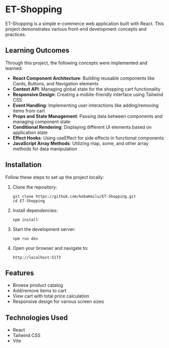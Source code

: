# ET-Shopping

ET-Shopping is a simple e-commerce web application built with React. This project demonstrates various front-end development concepts and practices.

## Learning Outcomes

Through this project, the following concepts were implemented and learned:

- **React Component Architecture**: Building reusable components like Cards, Buttons, and Navigation elements
- **Context API**: Managing global state for the shopping cart functionality
- **Responsive Design**: Creating a mobile-friendly interface using Tailwind CSS
- **Event Handling**: Implementing user interactions like adding/removing items from cart
- **Props and State Management**: Passing data between components and managing component state
- **Conditional Rendering**: Displaying different UI elements based on application state
- **Effect Hooks**: Using useEffect for side effects in functional components
- **JavaScript Array Methods**: Utilizing map, some, and other array methods for data manipulation

## Installation

Follow these steps to set up the project locally:

1. Clone the repository:
   ```
   git clone https://github.com/kebaHailu/ET-Shopping.git
   cd ET-Shopping
   ```

2. Install dependencies:
   ```
   npm install
   ```

3. Start the development server:
   ```
   npm run dev
   ```

4. Open your browser and navigate to:
   ```
   http://localhost:5173
   ```

## Features

- Browse product catalog
- Add/remove items to cart
- View cart with total price calculation
- Responsive design for various screen sizes

## Technologies Used

- React
- Tailwind CSS
- Vite
